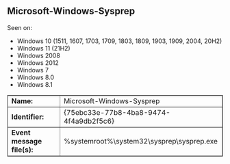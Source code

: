 ## Microsoft-Windows-Sysprep

Seen on:
* Windows 10 (1511, 1607, 1703, 1709, 1803, 1809, 1903, 1909, 2004, 20H2)
* Windows 11 (21H2)
* Windows 2008
* Windows 2012
* Windows 7
* Windows 8.0
* Windows 8.1

<table border="1" class="docutils">
  <tbody>
    <tr>
      <td><b>Name:</b></td>
      <td>Microsoft-Windows-Sysprep</td>
    </tr>
    <tr>
      <td><b>Identifier:</b></td>
      <td>{75ebc33e-77b8-4ba8-9474-4f4a9db2f5c6}</td>
    </tr>
    <tr>
      <td><b>Event message file(s):</b></td>
      <td>%systemroot%\system32\sysprep\sysprep.exe</td>
    </tr>
  </tbody>
</table>

&nbsp;

